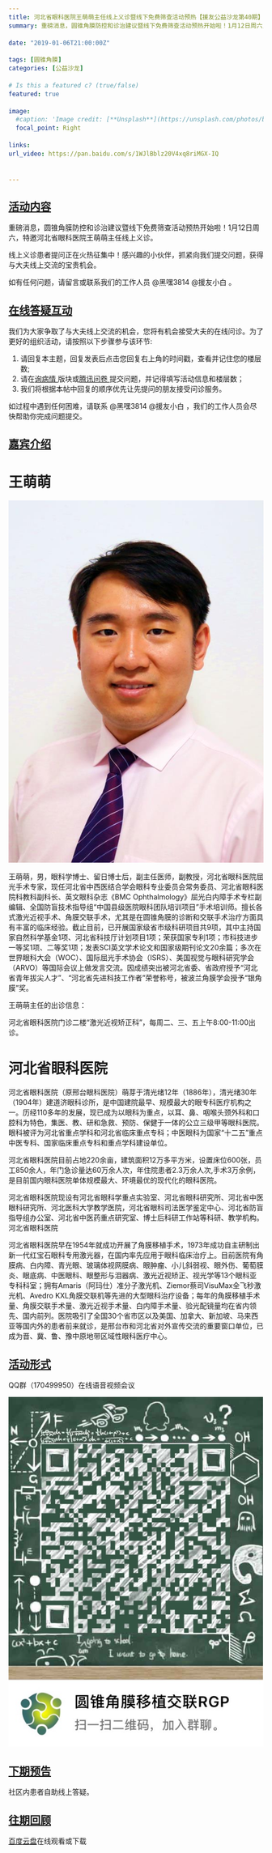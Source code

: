 ```yaml
---
title: 河北省眼科医院王萌萌主任线上义诊暨线下免费筛查活动预热【援友公益沙龙第40期】
summary: 重磅消息，圆锥角膜防控和诊治建议暨线下免费筛查活动预热开始啦！1月12日周六，特邀河北省眼科医院王萌萌主任线上义诊。

date: "2019-01-06T21:00:00Z"

tags: [圆锥角膜]
categories: [公益沙龙]

# Is this a featured c? (true/false)
featured: true

image:
  #caption: 'Image credit: [**Unsplash**](https://unsplash.com/photos/bzdhc5b3Bxs)'
  focal_point: Right

links:
url_video: https://pan.baidu.com/s/1WJlBblz20V4xq8riMGX-IQ


---
```


## [活动内容](https://yuanyou.site/t/topic/261#content)

重磅消息，圆锥角膜防控和诊治建议暨线下免费筛查活动预热开始啦！1月12日周六，特邀河北省眼科医院王萌萌主任线上义诊。

线上义诊患者提问正在火热征集中！感兴趣的小伙伴，抓紧向我们提交问题，获得与大夫线上交流的宝贵机会。

如有任何问题，请留言或联系我们的工作人员 @黑嘿3814 @援友小白 。

## [在线答疑互动](https://yuanyou.site/t/topic/261#interact)

我们为大家争取了与大夫线上交流的机会，您将有机会接受大夫的在线问诊。为了更好的组织活动，请按照以下步骤参与该环节:

1. 请回复本主题，回复发表后点击您回复右上角的时间戳，查看并记住您的楼层数;
2. 请在[询病情 ](https://yuanyou.site/c/ask/ask-diagnose)版块或[腾讯问卷 ](https://wj.qq.com/s/2829107/af79/)提交问题，并记得填写活动信息和楼层数；
3. 我们将根据本帖中回复的顺序优先让先提问的朋友接受问诊服务。

如过程中遇到任何困难，请联系 @黑嘿3814 @援友小白 ，我们的工作人员会尽快帮助你完成问题提交。

## [嘉宾介绍](https://yuanyou.site/t/topic/261#presenter)

# 王萌萌

![image](/img/40.png) 

王萌萌，男，眼科学博士、留日博士后，副主任医师，副教授，河北省眼科医院屈光手术专家，现任河北省中西医结合学会眼科专业委员会常务委员、河北省眼科医院科教科副科长、英文眼科杂志《BMC Ophthalmology》屈光白内障手术专栏副编辑、全国防盲技术指导组“中国县级医院眼科团队培训项目”手术培训师。擅长各式激光近视手术、角膜交联手术，尤其是在圆锥角膜的诊断和交联手术治疗方面具有丰富的临床经验。截止目前，已开展国家级省市级科研项目共9项，其中主持国家自然科学基金1项、河北省科技厅计划项目1项；荣获国家专利1项；市科技进步一等奖1项、二等奖1项；发表SCI英文学术论文和国家级期刊论文20余篇；多次在世界眼科大会（WOC）、国际屈光手术协会（ISRS）、美国视觉与眼科研究学会（ARVO）等国际会议上做发言交流。因成绩突出被河北省委、省政府授予“河北省青年拔尖人才”、“河北省先进科技工作者”荣誉称号，被波兰角膜学会授予“银角膜”奖。

王萌萌主任的出诊信息：

河北省眼科医院门诊二楼“激光近视矫正科”，每周二、三、五上午8:00-11:00出诊。

# 河北省眼科医院

河北省眼科医院（原邢台眼科医院）萌芽于清光绪12年（1886年），清光绪30年（1904年）建道济眼科诊所，是中国建院最早、规模最大的眼专科医疗机构之一。历经110多年的发展，现已成为以眼科为重点，以耳、鼻、咽喉头颈外科和口腔科为特色，集医、教、研和急救、预防、保健于一体的公立三级甲等眼科医院。眼科被评为河北省重点学科和河北省临床重点专科；中医眼科为国家“十二五”重点中医专科、国家临床重点专科和重点学科建设单位。

河北省眼科医院目前占地220余亩，建筑面积12万多平方米，设置床位600张，员工850余人，年门急诊量达60万余人次，年住院患者2.3万余人次,手术3万余例，是目前国内眼科医院单体规模最大、环境最优的现代化的眼科医院。

河北省眼科医院现设有河北省眼科学重点实验室、河北省眼科研究所、河北省中医眼科研究所、河北医科大学教学医院，河北省眼科司法医学鉴定中心、河北省防盲指导组办公室、河北省中医药重点研究室、博士后科研工作站等科研、教学机构。河北省眼科医院

河北省眼科医院早在1954年就成功开展了角膜移植手术，1973年成功自主研制出新一代红宝石眼科专用激光器，在国内率先应用于眼科临床治疗上。目前医院有角膜病、白内障、青光眼、玻璃体视网膜病、眼肿瘤、小儿斜弱视、眼外伤、葡萄膜炎、眼底病、中医眼科、眼整形与泪器病、激光近视矫正、视光学等13个眼科亚专科科室；拥有Amaris（阿玛仕）准分子激光机、Ziemor蔡司VisuMax全飞秒激光机、Avedro KXL角膜交联机等先进的大型眼科治疗设备；每年的角膜移植手术量、角膜交联手术量、激光近视手术量、白内障手术量、验光配镜量均在省内领先、国内前列。医院吸引了全国30个省市区以及美国、加拿大、新加坡、马来西亚等国内外的患者前来就诊，是邢台市和河北省对外宣传交流的重要窗口单位，已成为晋、冀、鲁、豫中原地带区域性眼科医疗中心。

## [活动形式](https://yuanyou.site/t/topic/261#attend)

QQ群（170499950）在线语音视频会议

![image](/img/45.png) 

## [下期预告](https://yuanyou.site/t/topic/261#next)

社区内患者自助线上答疑。

## [往期回顾](https://yuanyou.site/t/topic/261#previous)
[百度云盘](https://pan.baidu.com/s/1WJlBblz20V4xq8riMGX-IQ)在线观看或下载



